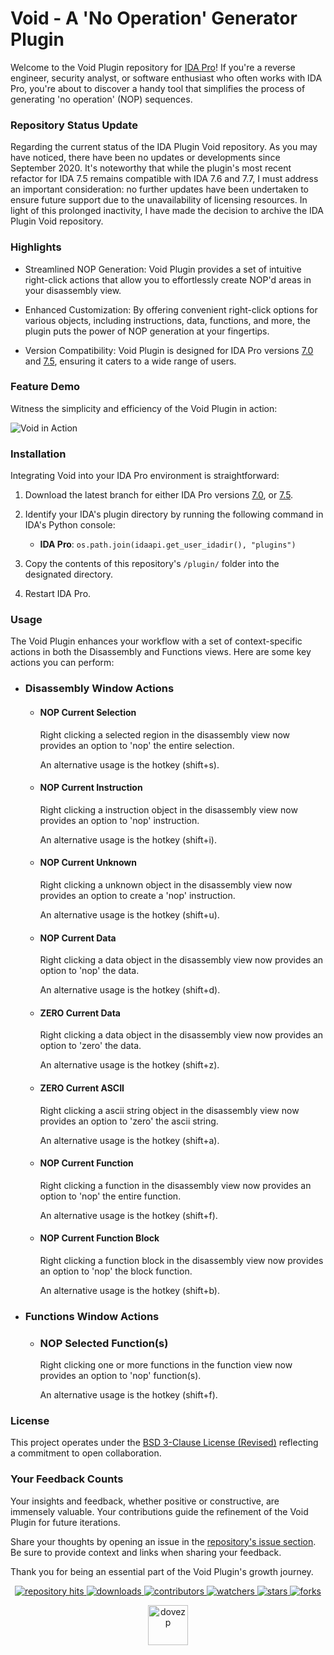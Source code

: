 # Void - A 'No Operation' Generator Plugin

Welcome to the Void Plugin repository for [IDA Pro](https://www.hex-rays.com/products/ida/)! If you're a reverse engineer, security analyst, or software enthusiast who often works with IDA Pro, you're about to discover a handy tool that simplifies the process of generating 'no operation' (NOP) sequences.

### Repository Status Update
Regarding the current status of the IDA Plugin Void repository. As you may have noticed, there have been no updates or developments since September 2020. It's noteworthy that while the plugin's most recent refactor for IDA 7.5 remains compatible with IDA 7.6 and 7.7, I must address an important consideration: no further updates have been undertaken to ensure future support due to the unavailability of licensing resources. In light of this prolonged inactivity, I have made the decision to archive the IDA Plugin Void repository.

### Highlights
* Streamlined NOP Generation: Void Plugin provides a set of intuitive right-click actions that allow you to effortlessly create NOP'd areas in your disassembly view.

* Enhanced Customization: By offering convenient right-click options for various objects, including instructions, data, functions, and more, the plugin puts the power of NOP generation at your fingertips.

* Version Compatibility: Void Plugin is designed for IDA Pro versions [7.0](https://github.com/dovezp/ida.plugin.void/tree/7.0) and [7.5](https://github.com/dovezp/ida.plugin.void/tree/7.5), ensuring it caters to a wide range of users.

### Feature Demo
Witness the simplicity and efficiency of the Void Plugin in action:

![Void in Action](https://i.imgur.com/vgsHJXw.png)

### Installation

Integrating Void into your IDA Pro environment is straightforward:

1. Download the latest branch for either IDA Pro versions [7.0](https://github.com/dovezp/ida.plugin.void/tree/7.0), or [7.5](https://github.com/dovezp/ida.plugin.void/tree/7.5).
2. Identify your IDA's plugin directory by running the following command in IDA's Python console:
   * **IDA Pro**: `os.path.join(idaapi.get_user_idadir(), "plugins")`

3. Copy the contents of this repository's `/plugin/` folder into the designated directory.
4. Restart IDA Pro.

### Usage

The Void Plugin enhances your workflow with a set of context-specific actions in both the Disassembly and Functions views. Here are some key actions you can perform:

* ### Disassembly Window Actions
    * #### NOP Current Selection
        Right clicking a selected region in the disassembly view now provides an option to 'nop' the entire selection.

        An alternative usage is the hotkey (shift+s).

    * #### NOP Current Instruction
        Right clicking a instruction object in the disassembly view now provides an option to 'nop' instruction.

        An alternative usage is the hotkey (shift+i).

    * #### NOP Current Unknown
        Right clicking a unknown object in the disassembly view now provides an option to create a 'nop' instruction.

        An alternative usage is the hotkey (shift+u).

    * #### NOP Current Data
        Right clicking a data object in the disassembly view now provides an option to 'nop' the data.

        An alternative usage is the hotkey (shift+d).

    * #### ZERO Current Data
        Right clicking a data object in the disassembly view now provides an option to 'zero' the data.

        An alternative usage is the hotkey (shift+z).

    * #### ZERO Current ASCII
        Right clicking a ascii string object in the disassembly view now provides an option to 'zero' the ascii string.

        An alternative usage is the hotkey (shift+a).

    * #### NOP Current Function
        Right clicking a function in the disassembly view now provides an option to 'nop' the entire function.

        An alternative usage is the hotkey (shift+f).

    * #### NOP Current Function Block
        Right clicking a function block in the disassembly view now provides an option to 'nop' the block function.

        An alternative usage is the hotkey (shift+b).

* ### Functions Window Actions
    * ### NOP Selected Function(s)
        Right clicking one or more functions in the function view now provides an option to 'nop' function(s).
    
        An alternative usage is the hotkey (shift+f).

### License

This project operates under the [BSD 3-Clause License (Revised)](https://tldrlegal.com/license/bsd-3-clause-license-(revised)) reflecting a commitment to open collaboration.

### Your Feedback Counts

Your insights and feedback, whether positive or constructive, are immensely valuable. Your contributions guide the refinement of the Void Plugin for future iterations.

Share your thoughts by opening an issue in the [repository's issue section](https://github.com/dovezp/ida.plugin.void/issues). Be sure to provide context and links when sharing your feedback.

Thank you for being an essential part of the Void Plugin's growth journey.

<p align="center">
  <p align="center">
    <a href="https://hits.seeyoufarm.com/api/count/graph/dailyhits.svg?url=https://github.com/dovezp/ida.plugin.void">
      <img src="https://hits.seeyoufarm.com/api/count/incr/badge.svg?url=https%3A%2F%2Fgithub.com%2Fdovezp%2Fida.plugin.void&count_bg=%2379C83D&title_bg=%23555555&icon=&icon_color=%23E7E7E7&title=hits&edge_flat=true" alt="repository hits">
    </a>
    <a href="https://github.com/dovezp/ida.plugin.void/releases">
      <img src="https://img.shields.io/github/downloads/dovezp/ida.plugin.void/total?style=flat-square" alt="downloads"/>
    </a>
    <a href="https://github.com/dovezp/ida.plugin.void/graphs/contributors">
      <img src="https://img.shields.io/github/contributors/dovezp/ida.plugin.void?style=flat-square" alt="contributors"/>
    </a>
    <a href="https://github.com/dovezp/ida.plugin.void/watchers">
      <img src="https://img.shields.io/github/watchers/dovezp/ida.plugin.void?style=flat-square" alt="watchers"/>
    </a>
    <a href="https://github.com/dovezp/ida.plugin.void/stargazers">
      <img src="https://img.shields.io/github/stars/dovezp/ida.plugin.void?style=flat-square" alt="stars"/>
    </a>
    <a href="https://github.com/dovezp/ida.plugin.void/network/members">
      <img src="https://img.shields.io/github/forks/dovezp/ida.plugin.void?style=flat-square" alt="forks"/>
    </a>
  </p>
</p>

<p align="center">
  <a href="https://github.com/dovezp">
    <img width="64" heigth="64" src="https://avatars.githubusercontent.com/u/89095890" alt="dovezp"/>
  </a>
</p>
